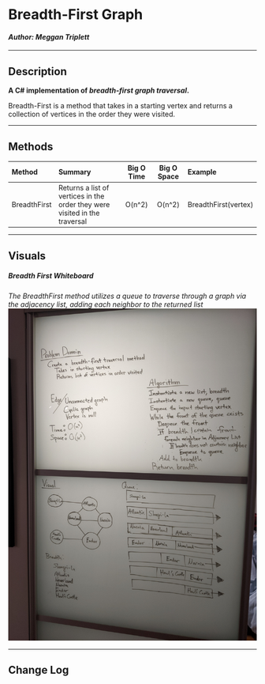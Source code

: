 # Breadth-First Graph
#### *Author: Meggan Triplett*

------------------------------

## Description

**A C# implementation of *breadth-first graph traversal*.**

Breadth-First is a method that takes in a starting vertex and returns a collection of vertices in the order they were visited.


------------------------------

## Methods

| Method | Summary | Big O Time | Big O Space | Example | 
| :----------- | :----------- | :-------------: | :-------------: | :----------- |
| BreadthFirst | Returns a list of vertices in the order they were visited in the traversal | O(n^2) | O(n^2) | BreadthFirst(vertex) |

------------------------------

## Visuals

##### Breadth First Whiteboard
*The BreadthFirst method utilizes a queue to traverse through a graph via the adjacency list, adding each neighbor to the returned list*
![Breadth-First Graph Whiteboard](https://github.com/Meggan-Triplett/dotnet-data-structures-algorithms/blob/master/assets/Breadth-First%20Graph%20Whiteboard.jpg?raw=true)

------------------------------

## Change Log